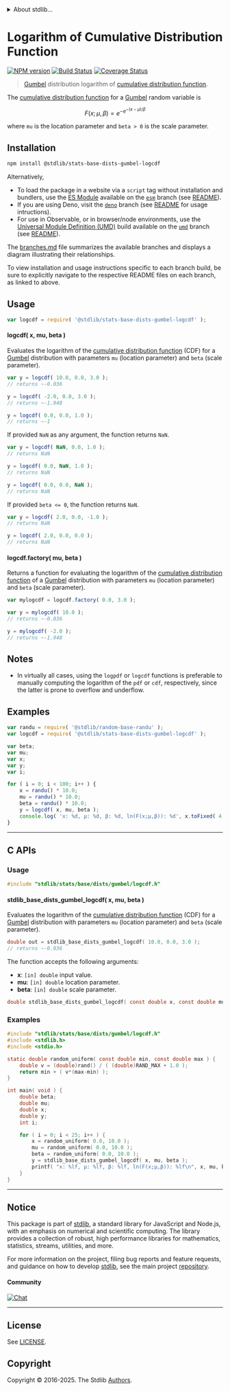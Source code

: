 <!--

@license Apache-2.0

Copyright (c) 2018 The Stdlib Authors.

Licensed under the Apache License, Version 2.0 (the "License");
you may not use this file except in compliance with the License.
You may obtain a copy of the License at

   http://www.apache.org/licenses/LICENSE-2.0

Unless required by applicable law or agreed to in writing, software
distributed under the License is distributed on an "AS IS" BASIS,
WITHOUT WARRANTIES OR CONDITIONS OF ANY KIND, either express or implied.
See the License for the specific language governing permissions and
limitations under the License.

-->


<details>
  <summary>
    About stdlib...
  </summary>
  <p>We believe in a future in which the web is a preferred environment for numerical computation. To help realize this future, we've built stdlib. stdlib is a standard library, with an emphasis on numerical and scientific computation, written in JavaScript (and C) for execution in browsers and in Node.js.</p>
  <p>The library is fully decomposable, being architected in such a way that you can swap out and mix and match APIs and functionality to cater to your exact preferences and use cases.</p>
  <p>When you use stdlib, you can be absolutely certain that you are using the most thorough, rigorous, well-written, studied, documented, tested, measured, and high-quality code out there.</p>
  <p>To join us in bringing numerical computing to the web, get started by checking us out on <a href="https://github.com/stdlib-js/stdlib">GitHub</a>, and please consider <a href="https://opencollective.com/stdlib">financially supporting stdlib</a>. We greatly appreciate your continued support!</p>
</details>

# Logarithm of Cumulative Distribution Function

[![NPM version][npm-image]][npm-url] [![Build Status][test-image]][test-url] [![Coverage Status][coverage-image]][coverage-url] <!-- [![dependencies][dependencies-image]][dependencies-url] -->

> [Gumbel][gumbel-distribution] distribution logarithm of [cumulative distribution function][cdf].

<section class="intro">

The [cumulative distribution function][cdf] for a [Gumbel][gumbel-distribution] random variable is

<!-- <equation class="equation" label="eq:gumbel_cdf" align="center" raw="F\left( x; \mu, \beta \right ) = e^{{-e^{{-(x-\mu )/\beta }}}}" alt="Cumulative distribution function for a Gumbel distribution."> -->

```math
F\left( x; \mu, \beta \right ) = e^{{-e^{{-(x-\mu )/\beta }}}}
```

<!-- <div class="equation" align="center" data-raw-text="F\left( x; \mu, \beta \right ) = e^{{-e^{{-(x-\mu )/\beta }}}}" data-equation="eq:gumbel_cdf">
    <img src="https://cdn.jsdelivr.net/gh/stdlib-js/stdlib@591cf9d5c3a0cd3c1ceec961e5c49d73a68374cb/lib/node_modules/@stdlib/stats/base/dists/gumbel/logcdf/docs/img/equation_gumbel_cdf.svg" alt="Cumulative distribution function for a Gumbel distribution.">
    <br>
</div> -->

<!-- </equation> -->

where `mu` is the location parameter and `beta > 0` is the scale parameter.

</section>

<!-- /.intro -->

<section class="installation">

## Installation

```bash
npm install @stdlib/stats-base-dists-gumbel-logcdf
```

Alternatively,

-   To load the package in a website via a `script` tag without installation and bundlers, use the [ES Module][es-module] available on the [`esm`][esm-url] branch (see [README][esm-readme]).
-   If you are using Deno, visit the [`deno`][deno-url] branch (see [README][deno-readme] for usage intructions).
-   For use in Observable, or in browser/node environments, use the [Universal Module Definition (UMD)][umd] build available on the [`umd`][umd-url] branch (see [README][umd-readme]).

The [branches.md][branches-url] file summarizes the available branches and displays a diagram illustrating their relationships.

To view installation and usage instructions specific to each branch build, be sure to explicitly navigate to the respective README files on each branch, as linked to above.

</section>

<section class="usage">

## Usage

```javascript
var logcdf = require( '@stdlib/stats-base-dists-gumbel-logcdf' );
```

#### logcdf( x, mu, beta )

Evaluates the logarithm of the [cumulative distribution function][cdf] (CDF) for a [Gumbel][gumbel-distribution] distribution with parameters `mu` (location parameter) and `beta` (scale parameter).

```javascript
var y = logcdf( 10.0, 0.0, 3.0 );
// returns ~-0.036

y = logcdf( -2.0, 0.0, 3.0 );
// returns ~-1.948

y = logcdf( 0.0, 0.0, 1.0 );
// returns ~-1
```

If provided `NaN` as any argument, the function returns `NaN`.

```javascript
var y = logcdf( NaN, 0.0, 1.0 );
// returns NaN

y = logcdf( 0.0, NaN, 1.0 );
// returns NaN

y = logcdf( 0.0, 0.0, NaN );
// returns NaN
```

If provided `beta <= 0`, the function returns `NaN`.

```javascript
var y = logcdf( 2.0, 0.0, -1.0 );
// returns NaN

y = logcdf( 2.0, 0.0, 0.0 );
// returns NaN
```

#### logcdf.factory( mu, beta )

Returns a function for evaluating the logarithm of the [cumulative distribution function][cdf] of a [Gumbel][gumbel-distribution] distribution with parameters `mu` (location parameter) and `beta` (scale parameter).

```javascript
var mylogcdf = logcdf.factory( 0.0, 3.0 );

var y = mylogcdf( 10.0 );
// returns ~-0.036

y = mylogcdf( -2.0 );
// returns ~-1.948
```

</section>

<!-- /.usage -->

<section class="notes">

## Notes

-   In virtually all cases, using the `logpdf` or `logcdf` functions is preferable to manually computing the logarithm of the `pdf` or `cdf`, respectively, since the latter is prone to overflow and underflow.

</section>

<!-- /.notes -->

<section class="examples">

## Examples

<!-- eslint no-undef: "error" -->

```javascript
var randu = require( '@stdlib/random-base-randu' );
var logcdf = require( '@stdlib/stats-base-dists-gumbel-logcdf' );

var beta;
var mu;
var x;
var y;
var i;

for ( i = 0; i < 100; i++ ) {
    x = randu() * 10.0;
    mu = randu() * 10.0;
    beta = randu() * 10.0;
    y = logcdf( x, mu, beta );
    console.log( 'x: %d, µ: %d, β: %d, ln(F(x;µ,β)): %d', x.toFixed( 4 ), mu.toFixed( 4 ), beta.toFixed( 4 ), y.toFixed( 4 ) );
}
```

</section>

<!-- /.examples -->

<!-- /.examples -->

<!-- C interface documentation. -->

* * *

<section class="c">

## C APIs

<!-- Section to include introductory text. Make sure to keep an empty line after the intro `section` element and another before the `/section` close. -->

<section class="intro">

</section>

<!-- /.intro -->

<!-- C usage documentation. -->

<section class="usage">

### Usage

```c
#include "stdlib/stats/base/dists/gumbel/logcdf.h"
```

#### stdlib_base_dists_gumbel_logcdf( x, mu, beta )

Evaluates the logarithm of the [cumulative distribution function][cdf] (CDF) for a [Gumbel][gumbel-distribution] distribution with parameters `mu` (location parameter) and `beta` (scale parameter).

```c
double out = stdlib_base_dists_gumbel_logcdf( 10.0, 0.0, 3.0 );
// returns ~-0.036
```

The function accepts the following arguments:

-   **x**: `[in] double` input value.
-   **mu**: `[in] double` location parameter.
-   **beta**: `[in] double` scale parameter.

```c
double stdlib_base_dists_gumbel_logcdf( const double x, const double mu, const double beta );
```

</section>

<!-- /.usage -->

<!-- C API usage notes. Make sure to keep an empty line after the `section` element and another before the `/section` close. -->

<section class="notes">

</section>

<!-- /.notes -->

<!-- C API usage examples. -->

<section class="examples">

### Examples

```c
#include "stdlib/stats/base/dists/gumbel/logcdf.h"
#include <stdlib.h>
#include <stdio.h>

static double random_uniform( const double min, const double max ) {
    double v = (double)rand() / ( (double)RAND_MAX + 1.0 );
    return min + ( v*(max-min) );
}

int main( void ) {
    double beta;
    double mu;
    double x;
    double y;
    int i;

    for ( i = 0; i < 25; i++ ) {
        x = random_uniform( 0.0, 10.0 );
        mu = random_uniform( 0.0, 10.0 );
        beta = random_uniform( 0.0, 10.0 );
        y = stdlib_base_dists_gumbel_logcdf( x, mu, beta );
        printf( "x: %lf, µ: %lf, β: %lf, ln(F(x;µ,β)): %lf\n", x, mu, beta, y );
    }
}
```

</section>

<!-- /.examples -->

</section>

<!-- /.c -->

<!-- Section for related `stdlib` packages. Do not manually edit this section, as it is automatically populated. -->

<section class="related">

</section>

<!-- /.related -->

<!-- Section for all links. Make sure to keep an empty line after the `section` element and another before the `/section` close. -->


<section class="main-repo" >

* * *

## Notice

This package is part of [stdlib][stdlib], a standard library for JavaScript and Node.js, with an emphasis on numerical and scientific computing. The library provides a collection of robust, high performance libraries for mathematics, statistics, streams, utilities, and more.

For more information on the project, filing bug reports and feature requests, and guidance on how to develop [stdlib][stdlib], see the main project [repository][stdlib].

#### Community

[![Chat][chat-image]][chat-url]

---

## License

See [LICENSE][stdlib-license].


## Copyright

Copyright &copy; 2016-2025. The Stdlib [Authors][stdlib-authors].

</section>

<!-- /.stdlib -->

<!-- Section for all links. Make sure to keep an empty line after the `section` element and another before the `/section` close. -->

<section class="links">

[npm-image]: http://img.shields.io/npm/v/@stdlib/stats-base-dists-gumbel-logcdf.svg
[npm-url]: https://npmjs.org/package/@stdlib/stats-base-dists-gumbel-logcdf

[test-image]: https://github.com/stdlib-js/stats-base-dists-gumbel-logcdf/actions/workflows/test.yml/badge.svg?branch=main
[test-url]: https://github.com/stdlib-js/stats-base-dists-gumbel-logcdf/actions/workflows/test.yml?query=branch:main

[coverage-image]: https://img.shields.io/codecov/c/github/stdlib-js/stats-base-dists-gumbel-logcdf/main.svg
[coverage-url]: https://codecov.io/github/stdlib-js/stats-base-dists-gumbel-logcdf?branch=main

<!--

[dependencies-image]: https://img.shields.io/david/stdlib-js/stats-base-dists-gumbel-logcdf.svg
[dependencies-url]: https://david-dm.org/stdlib-js/stats-base-dists-gumbel-logcdf/main

-->

[chat-image]: https://img.shields.io/gitter/room/stdlib-js/stdlib.svg
[chat-url]: https://app.gitter.im/#/room/#stdlib-js_stdlib:gitter.im

[stdlib]: https://github.com/stdlib-js/stdlib

[stdlib-authors]: https://github.com/stdlib-js/stdlib/graphs/contributors

[umd]: https://github.com/umdjs/umd
[es-module]: https://developer.mozilla.org/en-US/docs/Web/JavaScript/Guide/Modules

[deno-url]: https://github.com/stdlib-js/stats-base-dists-gumbel-logcdf/tree/deno
[deno-readme]: https://github.com/stdlib-js/stats-base-dists-gumbel-logcdf/blob/deno/README.md
[umd-url]: https://github.com/stdlib-js/stats-base-dists-gumbel-logcdf/tree/umd
[umd-readme]: https://github.com/stdlib-js/stats-base-dists-gumbel-logcdf/blob/umd/README.md
[esm-url]: https://github.com/stdlib-js/stats-base-dists-gumbel-logcdf/tree/esm
[esm-readme]: https://github.com/stdlib-js/stats-base-dists-gumbel-logcdf/blob/esm/README.md
[branches-url]: https://github.com/stdlib-js/stats-base-dists-gumbel-logcdf/blob/main/branches.md

[stdlib-license]: https://raw.githubusercontent.com/stdlib-js/stats-base-dists-gumbel-logcdf/main/LICENSE

[gumbel-distribution]: https://en.wikipedia.org/wiki/Gumbel_distribution

[cdf]: https://en.wikipedia.org/wiki/Cumulative_distribution_function

</section>

<!-- /.links -->
